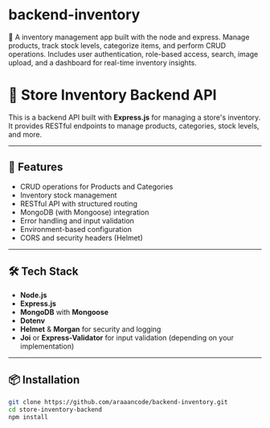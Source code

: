# backend-inventory
🛒 A inventory management app built with the node and express. Manage products, track stock levels, categorize items, and perform CRUD operations. Includes user authentication, role-based access, search, image upload, and a dashboard for real-time inventory insights.


# 🛒 Store Inventory Backend API

This is a backend API built with **Express.js** for managing a store's inventory. It provides RESTful endpoints to manage products, categories, stock levels, and more.

---

## 🚀 Features

- CRUD operations for Products and Categories
- Inventory stock management
- RESTful API with structured routing
- MongoDB (with Mongoose) integration
- Error handling and input validation
- Environment-based configuration
- CORS and security headers (Helmet)

---

## 🛠️ Tech Stack

- **Node.js**
- **Express.js**
- **MongoDB** with **Mongoose**
- **Dotenv**
- **Helmet** & **Morgan** for security and logging
- **Joi** or **Express-Validator** for input validation (depending on your implementation)

---

## 📦 Installation

```bash
git clone https://github.com/araaancode/backend-inventory.git
cd store-inventory-backend
npm install
